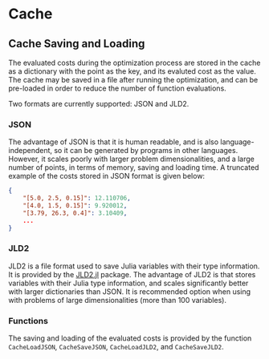# Cache

## Cache Saving and Loading

The evaluated costs during the optimization process are stored in the cache as a dictionary with the point as the key, and its evaluted cost as the value. The cache may be saved in a file after running the optimization, and can be pre-loaded in order to reduce the number of function evaluations.

Two formats are currently supported: JSON and JLD2.

### JSON

The advantage of JSON is that it is human readable, and is also language-independent, so it can be generated by programs in other languages. However, it scales poorly with larger problem dimensionalities, and a large number of points, in terms of memory, saving and loading time. A truncated example of the costs stored in JSON format is given below:

```json
{
    "[5.0, 2.5, 0.15]": 12.110706,
    "[4.0, 1.5, 0.15]": 9.920012,
    "[3.79, 26.3, 0.4]": 3.10409,
    ...
}
```

### JLD2

JLD2 is a file format used to save Julia variables with their type information. It is provided by the [JLD2.jl](https://github.com/JuliaIO/JLD2.jl) package. The advantage of JLD2 is that stores variables with their Julia type information, and scales significantly better with larger dictionaries than JSON. It is recommended option when using with problems of large dimensionalities (more than 100 variables).

### Functions

The saving and loading of the evaluated costs is provided by the function `CacheLoadJSON`, `CacheSaveJSON`, `CacheLoadJLD2`, and `CacheSaveJLD2`.
